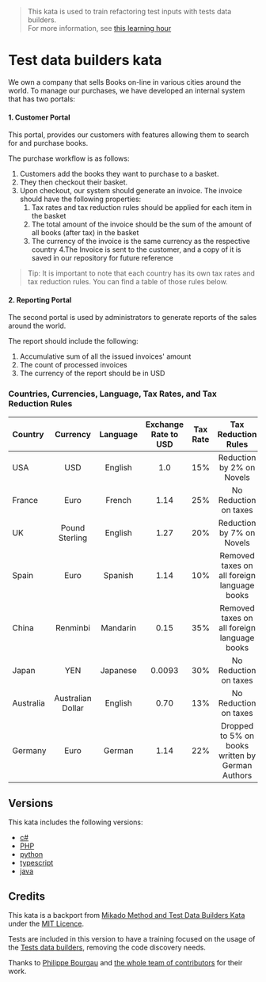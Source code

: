 > This kata is used to train refactoring test inputs with tests data builders.  
> For more information, see [this learning hour](https://sammancoaching.org/learning_hours/test_design/test_data_builders.html)

# Test data builders kata 

We own a company that sells Books on-line in various cities around the world.
To manage our purchases, we have developed an internal system that has two
portals:

#### 1. Customer Portal

This portal, provides our customers with features allowing them to search for
and purchase books.

The purchase workflow is as follows:
1. Customers add the books they want to purchase to a basket.
2. They then checkout their basket.
3. Upon checkout, our system should generate an invoice. The invoice should
   have the following properties:
    1. Tax rates and tax reduction rules should be applied for each item in
       the basket
    2. The total amount of the invoice should be the sum of the amount of all
       books (after tax) in the basket
    3. The currency of the invoice is the same currency as the respective
       country
4.The Invoice is sent to the customer, and a copy of it is saved in our
   repository for future reference

>Tip: It is important to note that each country has its own tax rates and tax
reduction rules. You can find a table of those rules below.

#### 2. Reporting Portal

The second portal is used by administrators to generate reports of the sales
around the world.

The report should include the following:
1. Accumulative sum of all the issued invoices' amount
2. The count of processed invoices
3. The currency of the report should be in USD

### Countries, Currencies, Language, Tax Rates, and Tax Reduction Rules

| Country       | Currency          | Language  | Exchange Rate to USD  | Tax Rate | Tax Reduction Rules                              |
| :-------------|:-----------------:| :--------:| :--------------------:|:--------:|:------------------------------------------------:|
| USA           | USD               | English   | 1.0                   | 15%      | Reduction by 2% on Novels                        |  
| France        | Euro              | French    | 1.14                  | 25%      | No Reduction on taxes                            |
| UK            | Pound Sterling    | English   | 1.27                  | 20%      | Reduction by 7% on Novels                        |
| Spain         | Euro              | Spanish   | 1.14                  | 10%      | Removed taxes on all foreign language books      |  
| China         | Renminbi          | Mandarin  | 0.15                  | 35%      | Removed taxes on all foreign language books      |
| Japan         | YEN               | Japanese  | 0.0093                | 30%      | No Reduction on taxes                            |
| Australia     | Australian Dollar | English   | 0.70                  | 13%      | No Reduction on taxes                            |     
| Germany       | Euro              | German    | 1.14                  | 22%      | Dropped to 5% on books written by German Authors |


## Versions

This kata includes the following versions:

- [c#](./csharp/README.md)
- [PHP](./php/README.md)
- [python](./python/README.md)
- [typescript](./typescript/README.md)
- [java](./java/README.md)

## Credits

This kata is a backport from [Mikado Method and Test Data Builders Kata](https://github.com/murex/mikado-testbuilders-kata) under the [MIT Licence](./LICENSE).

Tests are included in this version to have a training focused on the usage of the [Tests data builders](http://www.natpryce.com/articles/000714.html), removing the code discovery needs.

Thanks to [Philippe Bourgau](https://github.com/philou) and [the whole team of contributors](https://github.com/murex/mikado-testbuilders-kata/graphs/contributors) for their work. 
